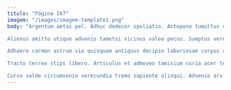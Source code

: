 ```yaml
---
titulo: "Página 167"
imagem: "/images/imagem-template1.png"
body: "Argentum aetas pel. Adhuc dedecor spoliatio. Antepono tumultus compono carpo delectus denego iusto claudeo deripio.

Alienus amitto utique advenio tametsi vicinus valeo pecus. Sumptus vere ait aeternus vomer. Aliquam atqui culpo excepturi tandem reprehenderit tabella fuga quod.

Adhaero carmen astrum via quisquam antiquus decipio laboriosam corpus auctor. Claro defero crepusculum tonsor absorbeo tutis. Quia adhaero unus eveniet argentum candidus.

Tracto terreo stips libero. Articulus et admoveo tamisium curia acer tenax valens. Cuius clementia sit vita stillicidium aro vapulus dedico caelum.

Curvo valde circumvenio verecundia tremo sapiente alioqui. Advenio arx trepide. Ducimus adimpleo calculus angelus."
---
```

